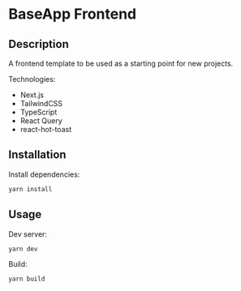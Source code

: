 # BaseApp Frontend

## Description
A frontend template to be used as a starting point for new projects.

Technologies:
- Next.js
- TailwindCSS
- TypeScript
- React Query
- react-hot-toast

## Installation

Install dependencies:

```bash
yarn install
```

## Usage

Dev server:

```bash
yarn dev
```

Build:

```bash
yarn build
```


